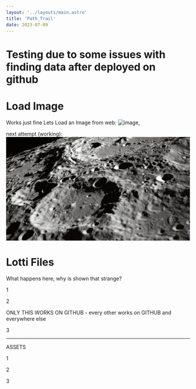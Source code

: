 ```yaml
---
layout: '../layouts/main.astro'
title: 'Path_Trail'
date: 2023-07-09
---
```


# Testing due to some issues with finding data after deployed on github

# Load Image

Works just fine
Lets Load an Image from web:
![image](https://plus.unsplash.com/premium_photo-1676210736121-3994f53bb493?ixlib=rb-4.0.3&ixid=M3wxMjA3fDB8MHxwaG90by1wYWdlfHx8fGVufDB8fHx8fA%3D%3D&auto=format&fit=crop&w=698&q=80),


next attempt (working):
![image](../../src/assets/moon.jpg)
<!-- ![The cat trap in action](../../H2O_Plot/src/assets/0_Wing_Tube.png) -->


# Lotti Files

<!-- ----------------------- load all required sources ---------------------- -->

<script src="https://unpkg.com/@dotlottie/player-component@1.0.0/dist/dotlottie-player.js"></script>

What happens here, why is shown that strange?

1

<dotlottie-player
    class="mosque_Anim"
    autoplay
    speed="2"
    loop
    mode="bounce"
    src="bismillah.lottie"
    style="width: 100%">
</dotlottie-player>

2

ONLY THIS WORKS ON GITHUB - every other works on GITHUB and everywhere else
<dotlottie-player
    class="mosque_Anim"
    autoplay
    speed="2"
    loop
    mode="bounce"
    src="/web_Path/bismillah.lottie"
    style="width: 100%">
</dotlottie-player>

3

<dotlottie-player
    class="mosque_Anim"
    autoplay
    speed="2"
    loop
    mode="bounce"
    src="../web_Path/bismillah.lottie"
    style="width: 100%">
</dotlottie-player>

---

ASSETS

1

<dotlottie-player
    class="../../web_Path/src/assets/0_Lotti/bismillah.lottie"
    autoplay
    speed="2"
    loop
    mode="bounce"
    src="bismillah.lottie"
    style="width: 100%">
</dotlottie-player>

2


<dotlottie-player
    class="mosque_Anim"
    autoplay
    speed="2"
    loop
    mode="bounce"
    src="../web_Path/src/assets/0_Lotti/bismillah.lottie"
    style="width: 100%">
</dotlottie-player>

3

<dotlottie-player
    class="mosque_Anim"
    autoplay
    speed="2"
    loop
    mode="bounce"
    src="/web_Path/src/assets/0_Lotti/bismillah.lottie"
    style="width: 100%">
</dotlottie-player>